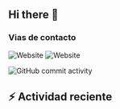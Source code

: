 ## Hi there 👋




### Vias de contacto
<!-- url de tu pagina web de presentacion/* -->
![Website](https://img.shields.io/website?url=https%3A%2F%2Fgithub.com%2FStephenRM-Dr)
![Website]([https://img.shields.io/website?url=https%3A%2F%2Fgithub.com%2FStephenRM-Dr](https://www.linkedin.com/in/steven-rinc%C3%B3n-medina-a34487117/?trk=opento_sprofile_details))



![GitHub commit activity](https://img.shields.io/github/commit-activity/w/StephenRM-Dr/miPrimerRepo)


## :zap: Actividad reciente

<!-- RECENT_ACTIVITY:start -->
<!-- RECENT_ACTIVITY:last_update -->


<!-- START_SECTION:activity -->

<!-- END_SECTION:activity -->

